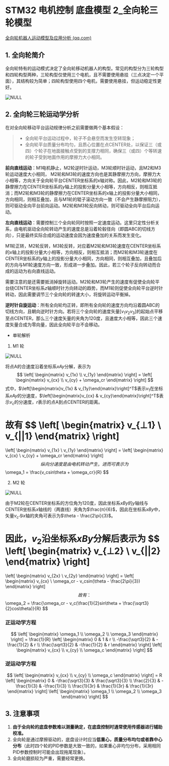 # STM32 电机控制 底盘模型 2_全向轮三轮模型

[全向轮机器人运动模型及应用分析 (qq.com)](https://mp.weixin.qq.com/s/d6EKLlen4gF8Eoat8eSFvQ)

## 1. 全向轮简介

全向轮特有的运动模式决定了全向轮移动机器人的构型。常见的构型分为三轮构型和四轮构型两种，三轮构型仅使用三个电机，且不需要使用悬挂（三点决定一个平面），其结构较为简单；四轮构型使用四个电机，需要使用悬挂，但运动稳定性更好。 

![NULL](picture_1.jpg)

## 2. 全向轮三轮运动学分析

在对全向轮移动平台运动规律分析之前需要做两个基本假设：

> - 全向轮平台运动过程中，轮子不会悬空而发生空转现象；
> - 全向轮平台质量分布均匀，且质心位置在点CENTER处，以保证三（或四）个轮子在地面接触点受到的支撑力相同，确保三（或四）个等转速的轮子受到地面作用的摩擦力大小相同。 

**前向直线运动**：M1电机静止，M2轮逆时针运动，M3轮顺时针运动，且M2和M3轮运动速度大小相同， M2轮和M3轮的速度方向也是其静摩擦力方向，摩擦力大小相等，方向关于全向轮平台CENTER坐标系的x轴对称。因此，M2轮和M3轮的静摩擦力在CENTER坐标系的*y*轴上的投影分量大小相等，方向相反，则相互抵消；而M2轮和M3轮的静摩擦力在CENTER坐标系的x轴上的投影分量大小相同，方向相同，则相互叠加，且与M1轮的辊子滚动方向一致（不会产生静摩擦阻力），则可驱动全向平台前向运动。M2轮和M3轮反向转动，则可驱动全向平台后向运动。 

**左向直线运动**：需要控制三个全向轮同时按照一定速度运动。这里只定性分析关系，由电机驱动全向轮转动产生的速度总是沿着轮毂径向（即圆ABC的切线方向），只是最终实际合成的运动速度会因为速度叠加的关系而发生变化。 

M1轮正转，M2轮反转，M3轮反转，对应着M2轮和M3轮速度在CENTER坐标系的*x*轴上的投影分量大小相等，方向相反，则相互抵消；而M2轮和M3轮速度在CENTER坐标系的*y*轴上的投影分量大小相同，方向相同，则相互叠加，且叠加后的方向与M1轮速度方向一致，形成进一步叠加。因此，若三个轮子反向转动而合成的运动为右向直线运动。 

需要注意的是还需要抵消掉旋转运动。M2轮和M3轮产生的速度有促使全向轮平台绕CENTER坐标系*z*轴顺时针方向转动的趋势，而M1轮则促使全向轮平台逆时针转动，因此需要调节三个全向轮的转速大小，将旋转运动平衡掉。 

**逆时针自旋运动**：所有全向轮均正转，即所有全向轮的速度方向均沿着圆ABC的切线方向，且朝向逆时针方向。若将三个全向轮的速度矢量$[v_1 v_2 v_3]$的起始点平移至点CENTER，那么三个速度矢量的夹角为120度，且速度大小相等，因此三个速度矢量合成为零向量，因此全向轮平台不会移动。 

- 单轮解析

1. M1 轮

![NULL](picture_2.jpg)

将点A的合速度沿着坐标系$xAy$分解，表示为
$$
\left[
\begin{matrix}
v_{1x} \\
v_{1y}
\end{matrix}
\right] =
\left[
\begin{matrix}
v_{cx} \\
v_{cy} + \omega_cr
\end{matrix}
\right]
$$
式中，$\left[\begin{matrix}v_{1x} & v_{1y}\end{matrix}\right]^T$表示$v_1$在坐标系$xAy$的分速度，$\left[\begin{matrix}v_{cx} & v_{cy}\end{matrix}\right]^T$表示$v_c$的分速度，$r$表示的点A到点CENTER的距离。

故有
$$
\left[
\begin{matrix}
v_{⊥1} \\
v_{||1}
\end{matrix}
\right]
=
\left[
\begin{matrix}
v_{1x} \\
v_{1y}
\end{matrix}
\right] =
\left[
\begin{matrix}
v_{cx} \\
v_{cy} + \omega_cr
\end{matrix}
\right]
$$
纵向分速度是由电机转动产生，进而可表示为
$$
\omega_1 = \frac{v_csin\theta + \omega_cr}{R}
$$

2. M2 轮

![NULL](picture_3.jpg)

由于M2轮在CENTER坐标系的方位角为120度，因此坐标系$xBy$的$y$轴线与CENTER坐标系$x$轴线的（两直线）夹角为$\frac{π}{6}$，因此在坐标系$xBy$中，矢量$v_c$*与*$x$轴的夹角可表示为$\theta - \frac{2\pi}{3}$。

因此，$v_2$沿坐标系$xBy$分解后表示为
$$
\left[
\begin{matrix}
v_{⊥2} \\
v_{||2}
\end{matrix}
\right]
=
\left[
\begin{matrix}
v_{2x} \\
v_{2y}
\end{matrix}
\right] =
\left[
\begin{matrix}
v_{cx} \\
\omega_cr - v_csin(\theta - \frac{2\pi}{3})
\end{matrix}
\right]
$$
故有：
$$
\omega_2 = \frac{\omega_cr - v_c(\frac{1}{2}sin\theta + \frac{\sqrt3}{2}cos\theta)}{R}
$$


### 正运动学方程

$$
\left[
\begin{matrix}
\omega_1 \\
\omega_2 \\
\omega_3
\end{matrix}
\right] = \frac{1}{R}
\left[
\begin{matrix}
0 & 1 & r \\
-\frac{\sqrt3}{2} & -\frac{1}{2} & r \\
\frac{\sqrt3}{2} & -\frac{1}{2} & r
\end{matrix}
\right]
\left[
\begin{matrix}
v_{cx} \\
v_{cy} \\
\omega_c
\end{matrix}
\right]
$$

### 逆运动学方程

$$
\left[
\begin{matrix}
v_{cx} \\
v_{cy} \\
\omega_c
\end{matrix}
\right]
= R
\left[
\begin{matrix}
0 & -\frac{\sqrt3}{3} & \frac{\sqrt3}{3} \\
\frac{2}{3} & -\frac{1}{3} & -\frac{1}{3} \\
\frac{1}{3r} & \frac{1}{3r} & \frac{1}{3r}
\end{matrix}
\right]
\left[
\begin{matrix}
\omega_1 \\
\omega_2 \\
\omega_3
\end{matrix}
\right]
$$

## 3. 注意事项

1. **由于全向轮的底盘参数难以测量确定，在底盘控制时通常使用传感器进行辅助校准。**
2. 全向轮是通过摩擦驱动的，底盘设计时应当**低重心，质量分布均匀或者靠中心分布**（此时四个轮的PID参数是大致一致的，如果重心非均匀分布，采用相同PID参数控制时可能会出现拖尾现象）。
3. 全向轮磨损较为严重，需要经常更换。
